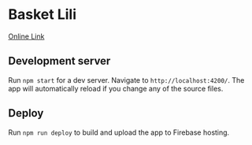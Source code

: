# Basket Lili

[Online Link](https://basket-lili.firebaseapp.com/)

## Development server

Run `npm start` for a dev server. Navigate to `http://localhost:4200/`. The app will automatically reload if you change any of the source files.

## Deploy

Run `npm run deploy` to build and upload the app to Firebase hosting.
